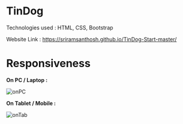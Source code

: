 # TinDog

Technologies used : HTML, CSS, Bootstrap

Website Link : https://sriramsanthosh.github.io/TinDog-Start-master/

# Responsiveness

**On PC / Laptop :**


![onPC](https://user-images.githubusercontent.com/95128072/176877812-82c2c95c-80fd-4de2-b26a-72f17cc79af7.png)

**On Tablet / Mobile :**


![onTab](https://user-images.githubusercontent.com/95128072/176877806-cb7ccdbe-48a7-4f2e-9448-e9a91e052f59.png)
